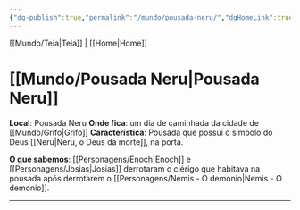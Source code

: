 ```yaml
---
{"dg-publish":true,"permalink":"/mundo/pousada-neru/","dgHomeLink":true,"dgPassFrontmatter":false,"dgShowBacklinks":true,"dgShowLocalGraph":true}
---
```


[[Mundo/Teia|Teia]] | [[Home|Home]]

# [[Mundo/Pousada Neru|Pousada Neru]]

**Local**: Pousada Neru
**Onde fica**: um dia de caminhada da cidade de [[Mundo/Grifo|Grifo]] 
**Característica**: Pousada que possui o  símbolo do Deus [[Neru|Neru, o Deus da morte]], na porta.

**O que sabemos**: [[Personagens/Enoch|Enoch]] e [[Personagens/Josias|Josias]] derrotaram o clérigo que habitava na pousada após derrotarem o [[Personagens/Nemis - O demonio|Nemis - O demonio]].

---

